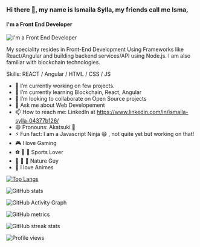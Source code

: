 ### Hi there 👋, my name is Ismaila Sylla, my friends call me Isma,
#### I'm a Front End Developer
![I'm a Front End Developer](https://media-exp1.licdn.com/dms/image/C5116AQEWD5u_RHTEcA/profile-displaybackgroundimage-shrink_350_1400/0/1586945582767?e=1622073600&v=beta&t=pceO9zpthPENEtzOilcIv6WVPRjMLkpelmRca1MK9oQ)

My speciality resides in Front-End Development Using Frameworks like React/Angular and building backend services/API using Node.js. I am also familiar with blockchain technologies.

Skills: REACT / Angular / HTML / CSS / JS 

- 🔭 I’m currently working on few projects. 
- 🌱 I’m currently learning Blockchain, React, Angular  
- 👯 I’m looking to collaborate on Open Source projects 
- 💬 Ask me about Web Developement 
- 📫 How to reach me: LinkedIn at https://www.linkedin.com/in/ismaila-sylla-04377b126/ 
- 😄 Pronouns: Akatsuki 🥷 
- ⚡ Fun fact: I am a Javascript Ninja 😄 , not quite yet but working on that! 
- 🎮 I love Gaming 
- ⚽️ 🏀 🏉 Sports Lover 
- 🌴 🌳 🌺 Nature Guy 
- 🥷 I love Animes 


[![Top Langs](https://github-readme-stats.vercel.app/api/top-langs/?username=ismailasylla)](https://github.com/anuraghazra/github-readme-stats)

![GitHub stats](https://github-readme-stats.vercel.app/api?username=ismailasylla&show_icons=true&count_private=true)  

![GitHub Activity Graph](https://activity-graph.herokuapp.com/graph?username=ismailasylla)  

![GitHub metrics](https://metrics.lecoq.io/ismailasylla)  

![GitHub streak stats](https://github-readme-streak-stats.herokuapp.com/?user=ismailasylla)  

![Profile views](https://gpvc.arturio.dev/ismailasylla)  
